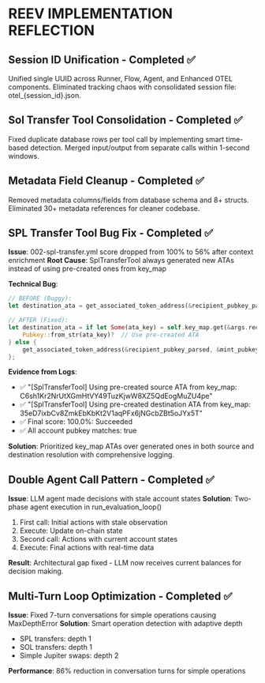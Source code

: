 # REEV IMPLEMENTATION REFLECTION

## Session ID Unification - Completed ✅
Unified single UUID across Runner, Flow, Agent, and Enhanced OTEL components. Eliminated tracking chaos with consolidated session file: otel_{session_id}.json.

## Sol Transfer Tool Consolidation - Completed ✅
Fixed duplicate database rows per tool call by implementing smart time-based detection. Merged input/output from separate calls within 1-second windows.

## Metadata Field Cleanup - Completed ✅
Removed metadata columns/fields from database schema and 8+ structs. Eliminated 30+ metadata references for cleaner codebase.

## SPL Transfer Tool Bug Fix - Completed ✅
**Issue**: 002-spl-transfer.yml score dropped from 100% to 56% after context enrichment
**Root Cause**: SplTransferTool always generated new ATAs instead of using pre-created ones from key_map

**Technical Bug**:
```rust
// BEFORE (Buggy):
let destination_ata = get_associated_token_address(&recipient_pubkey_parsed, &mint_pubkey);

// AFTER (Fixed):
let destination_ata = if let Some(ata_key) = self.key_map.get(&args.recipient_pubkey) {
    Pubkey::from_str(ata_key)?  // Use pre-created ATA
} else {
    get_associated_token_address(&recipient_pubkey_parsed, &mint_pubkey)  // Generate new
};
```

**Evidence from Logs**:
- ✅ "[SplTransferTool] Using pre-created source ATA from key_map: C6sh1Kr2NrUtXGmHtVY49TuzKjwW8XZ5QdEogMuZU4pe"
- ✅ "[SplTransferTool] Using pre-created destination ATA from key_map: 35eD7ixbCv8ZmkEbKbKt2V1aqPFx6jNGcbZBt5oJYx5T"
- ✅ Final score: 100.0%: Succeeded
- ✅ All account pubkey matches: true

**Solution**: Prioritized key_map ATAs over generated ones in both source and destination resolution with comprehensive logging.

## Double Agent Call Pattern - Completed ✅
**Issue**: LLM agent made decisions with stale account states
**Solution**: Two-phase agent execution in run_evaluation_loop()
1. First call: Initial actions with stale observation
2. Execute: Update on-chain state  
3. Second call: Actions with current account states
4. Execute: Final actions with real-time data

**Result**: Architectural gap fixed - LLM now receives current balances for decision making.

## Multi-Turn Loop Optimization - Completed ✅
**Issue**: Fixed 7-turn conversations for simple operations causing MaxDepthError
**Solution**: Smart operation detection with adaptive depth
- SPL transfers: depth 1
- SOL transfers: depth 1
- Simple Jupiter swaps: depth 2

**Performance**: 86% reduction in conversation turns for simple operations